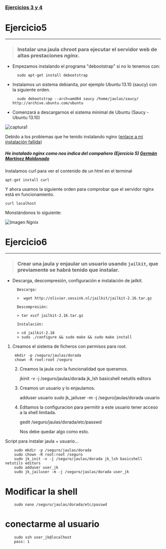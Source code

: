 ### [Ejercicios 3 y 4](https://github.com/oskyar/InfraestructuraVirtual/blob/master/Tema2/Ejercicios3y4.md)


# Ejercicio5
------------

> ### Instalar una jaula chroot para ejecutar el servidor web de altas prestaciones ***nginx***.

+ Empezamos instalando el programa "debootstrap" si no lo tenemos con:

		sudo apt-get install debootstrap

+ Instalamos un sistema debianita, por ejemplo Ubuntu 13.10 (saucy) con la siguiente orden.

		sudo debootstrap --arch=amd64 saucy /home/jaulas/saucy/ http://archive.ubuntu.com/ubuntu
	
+ Comenzará a descargarnos el sistema minimal de Ubuntu (Saucy - Ubuntu 13.10)

![captura1](https://raw.github.com/oskyar/InfraestructuraVirtual/master/Tema2/img/Ejercicio%203%20a%29%20.png)

Debido a los problemas que he tenido instalando nginx ([enlace a mi instalación fallida](https://github.com/oskyar/InfraestructuraVirtual/blob/master/Tema2/instalacion_fallida_nginx.md))

##### He instalado nginx como nos indica del compañero (Ejercicio 5) [Germán Martínez Maldonado](https://github.com/germaaan/IV_GMM/wiki/Ejercicios-Tema-2)

Instalamos curl para ver el contenido de un html en el terminal

	apt-get install curl

Y ahora usamos la siguiente orden para comprobar que el servidor nginx está en funcionamiento.

	curl localhost

Monstándonos lo siguiente:

![Imagen Ngnix](https://raw.github.com/oskyar/InfraestructuraVirtual/master/Tema2/img/Ejercicio5-ProbandoNginxConCurl.png)



# Ejercicio6
------------

> ### Crear una jaula y enjaular un usuario usando `jailkit`, que previamente se habrá tenido que instalar.

+ Descarga, descompresión, configuración e instalación de jailkit.
        
        Descarga:
		  
        >  wget http://olivier.sessink.nl/jailkit/jailkit-2.16.tar.gz
		
        Descompresión:

        > tar xvzf jailkit-2.16.tar.gz

        Instalación: 

		> cd jailkit-2.16
		> sudo ./configure && sudo make && sudo make install


1. Creamos el sistema de ficheros con permisos para root.

        mkdir -p /seguro/jaulas/dorada
        chown -R root:root /seguro

    2. Creamos la jaula con la funcionalidad que queramos.

        jkinit -v -j /seguro/jaulas/dorada jk_lsh basicshell netutils editors

    3. Creamos un usuario y lo enjaulamos.

        adduser usuario
        sudo jk_jailuser -m -j /seguro/jaulas/dorada usuario

    4.  Editamos la configuracion para permitir a este usuario tener acceso a la shell
        limitada.

        gedit /seguro/jaulas/dorada/etc/passwd

        Nos debe quedar algo como esto.



Script para instalar jaula + usuario...

		sudo mkdir -p /seguro/jaulas/dorada
        sudo chown -R root:root /seguro
        sudo jk_init -v -j /seguro/jaulas/dorada jk_lsh basicshell netutils editors
        sudo adduser user_jk
        sudo jk_jailuser -m -j /seguro/jaulas/dorada user_jk

# Modificar la shell
        sudo nano /seguro/jaulas/dorada/etc/passwd

# conectarme al usuario
        sudo ssh user_jk@localhost
        pass: 1